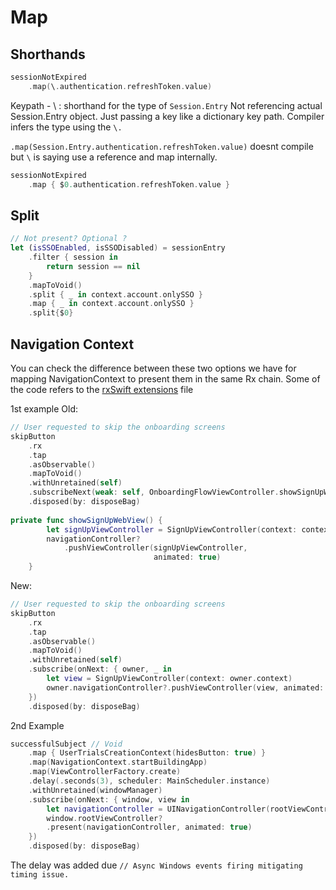 # Map 


## Shorthands


```swift
sessionNotExpired
    .map(\.authentication.refreshToken.value)

```

Keypath - \ : shorthand for the type of `Session.Entry`
Not referencing actual Session.Entry object. Just passing a key like a dictionary key path.
Compiler infers the type using the `\.` 

`.map(Session.Entry.authentication.refreshToken.value)` doesnt compile
but `\` is saying use a reference and map internally.
 

```swift
sessionNotExpired
    .map { $0.authentication.refreshToken.value }

```




## Split

```swift
// Not present? Optional ?
let (isSSOEnabled, isSSODisabled) = sessionEntry
	.filter { session in
		return session == nil
	}
	.mapToVoid()
	.split { _ in context.account.onlySSO }
	.map { _ in context.account.onlySSO }
	.split{$0}
```


## Navigation Context

You can check the difference between these two options we have for mapping NavigationContext to present them in the same Rx chain. 
Some of the code refers to the [rxSwift extensions](rx_extensions.md) file 

1st example
Old:
```swift
// User requested to skip the onboarding screens
skipButton
	.rx
	.tap
	.asObservable()
	.mapToVoid()
	.withUnretained(self)
	.subscribeNext(weak: self, OnboardingFlowViewController.showSignUpWebView)
	.disposed(by: disposeBag)
	
private func showSignUpWebView() {
        let signUpViewController = SignUpViewController(context: context)
        navigationController?
            .pushViewController(signUpViewController,
                                animated: true)
    }
```

New:
```swift
// User requested to skip the onboarding screens
skipButton
	.rx
	.tap
	.asObservable()
	.mapToVoid()
	.withUnretained(self)
	.subscribe(onNext: { owner, _ in
		let view = SignUpViewController(context: owner.context)
		owner.navigationController?.pushViewController(view, animated: true)
	})
	.disposed(by: disposeBag)
```


2nd Example

```swift
successfulSubject // Void
	.map { UserTrialsCreationContext(hidesButton: true) }
	.map(NavigationContext.startBuildingApp)
	.map(ViewControllerFactory.create)
	.delay(.seconds(3), scheduler: MainScheduler.instance) 
	.withUnretained(windowManager)
	.subscribe(onNext: { window, view in
		let navigationController = UINavigationController(rootViewController: view)
		window.rootViewController?
		.present(navigationController, animated: true)
	})
	.disposed(by: disposeBag)
```

The delay was added due 
`// Async Windows events firing mitigating timing issue.`